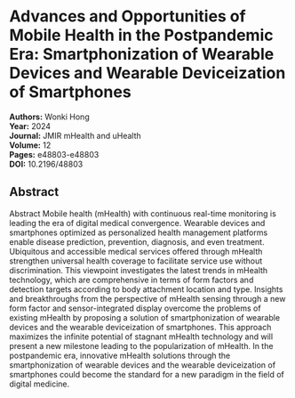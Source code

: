 # Advances and Opportunities of Mobile Health in the Postpandemic Era: Smartphonization of Wearable Devices and Wearable Deviceization of Smartphones

**Authors:** Wonki Hong  
**Year:** 2024  
**Journal:** JMIR mHealth and uHealth  
**Volume:** 12  
**Pages:** e48803-e48803  
**DOI:** 10.2196/48803  

## Abstract
Abstract          Mobile health (mHealth) with continuous real-time monitoring is leading the era of digital medical convergence. Wearable devices and smartphones optimized as personalized health management platforms enable disease prediction, prevention, diagnosis, and even treatment. Ubiquitous and accessible medical services offered through mHealth strengthen universal health coverage to facilitate service use without discrimination. This viewpoint investigates the latest trends in mHealth technology, which are comprehensive in terms of form factors and detection targets according to body attachment location and type. Insights and breakthroughs from the perspective of mHealth sensing through a new form factor and sensor-integrated display overcome the problems of existing mHealth by proposing a solution of smartphonization of wearable devices and the wearable deviceization of smartphones. This approach maximizes the infinite potential of stagnant mHealth technology and will present a new milestone leading to the popularization of mHealth. In the postpandemic era, innovative mHealth solutions through the smartphonization of wearable devices and the wearable deviceization of smartphones could become the standard for a new paradigm in the field of digital medicine.

